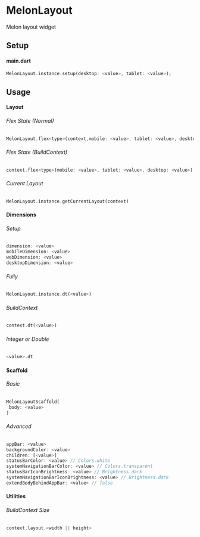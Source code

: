# MelonLayout
Melon layout widget

## Setup
#### main.dart
 ```dart
MelonLayout.instance.setup(desktop: <value>, tablet: <value>);
 ```

## Usage
#### Layout
###### Flex State (Normal)
 ```dart
MelonLayout.flex<type>(context,mobile: <value>, tablet: <value>, desktop: <value>)
 ```

###### Flex State (BuildContext)
 ```dart
context.flex<type>(mobile: <value>, tablet: <value>, desktop: <value>)
 ```

###### Current Layout
 ```dart
MelonLayout.instance.getCurrentLayout(context)
 ```

#### Dimensions
###### Setup
 ```dart
dimension: <value>
mobileDimension: <value>
webDimension: <value>
desktopDimension: <value>
 ```
###### Fully
 ```dart
MelonLayout.instance.dt(<value>)
 ```
###### BuildContext
 ```dart
context.dt(<value>)
 ```
###### Integer or Double
 ```dart
<value>.dt
 ```

#### Scaffold
###### Basic
 ```dart
MelonLayoutScaffold(
  body: <value>
)
 ```
###### Advanced
 ```dart
appBar: <value>
backgroundColor: <value>
children: [<value>]
statusBarColor: <value> // Colors.white
systemNavigationBarColor: <value> // Colors.transparent
statusBarIconBrightness: <value> // Brightness.dark
systemNavigationBarIconBrightness: <value> // Brightness.dark
extendBodyBehindAppBar: <value> // false
 ```
#### Utilities
###### BuildContext Size
 ```dart
context.layout.<width || height>
 ```
